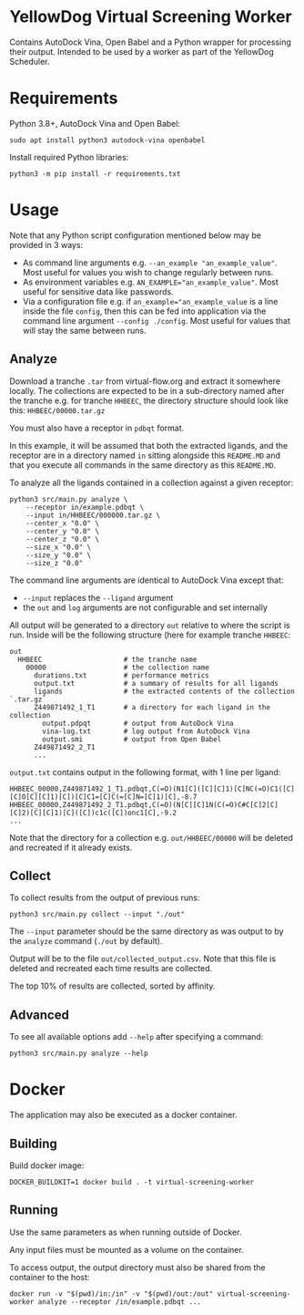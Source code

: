 # YellowDog Virtual Screening Worker

Contains AutoDock Vina, Open Babel and a Python wrapper for processing their output. Intended to be used by a worker
as part of the YellowDog Scheduler.

# Requirements

Python 3.8+, AutoDock Vina and Open Babel:

```shell
sudo apt install python3 autodock-vina openbabel
```

Install required Python libraries:

```shell
python3 -m pip install -r requirements.txt
```

# Usage

Note that any Python script configuration mentioned below may be provided in 3 ways:

* As command line arguments e.g. `--an_example "an_example_value"`. Most useful for values you wish to change regularly
  between runs.
* As environment variables e.g. `AN_EXAMPLE="an_example_value"`. Most useful for sensitive data like passwords.
* Via a configuration file e.g. if `an_example="an_example_value` is a line inside the file `config`, then this can be
  fed into application via the command line argument `--config ./config`. Most useful for values that will stay the
  same between runs.

## Analyze

Download a tranche `.tar` from virtual-flow.org and extract it somewhere locally. The collections are expected to be in
a sub-directory named after the tranche e.g. for tranche `HHBEEC`, the directory structure should look like this:
`HHBEEC/00000.tar.gz`

You must also have a receptor in `pdbqt` format.

In this example, it will be assumed that both the extracted ligands, and the receptor are in a directory named `in`
sitting alongside this `README.MD` and that you execute all commands in the same directory as this `README.MD`.

To analyze all the ligands contained in a collection against a given receptor:

```shell
python3 src/main.py analyze \
    --receptor in/example.pdbqt \
    --input in/HHBEEC/000000.tar.gz \
    --center_x "0.0" \
    --center_y "0.0" \
    --center_z "0.0" \
    --size_x "0.0" \
    --size_y "0.0" \
    --size_z "0.0"
```

The command line arguments are identical to AutoDock Vina except that:
* `--input` replaces the `--ligand` argument
* the `out` and `log` arguments are not configurable and set internally

All output will be generated to a directory `out` relative to where the script is run. Inside will be the following
structure (here for example tranche `HHBEEC`:

```shell
out
  HHBEEC                    # the tranche name
    00000                   # the collection name
      durations.txt         # performance metrics
      output.txt            # a summary of results for all ligands
      ligands               # the extracted contents of the collection `.tar.gz`
      Z449871492_1_T1       # a directory for each ligand in the collection
        output.pdpqt        # output from AutoDock Vina
        vina-log.txt        # log output from AutoDock Vina
        output.smi          # output from Open Babel
      Z449871492_2_T1
      ...
```

`output.txt` contains output in the following format, with 1 line per ligand:

```text
HHBEEC_00000,Z449871492_1_T1.pdbqt,C(=O)(N1[C]([C][C]1)[C]NC(=O)C1([C][C]O[C][C]1)[C])[C]C1=[C]C(=[C]N=[C]1)[C],-8.7
HHBEEC_00000,Z449871492_2_T1.pdbqt,C(=O)(N[C][C]1N(C(=O)C#C[C]2[C][C]2)[C][C]1)[C]([C])c1c([C])onc1[C],-9.2
...
```

Note that the directory for a collection  e.g. `out/HHBEEC/00000` will be deleted and recreated if it already exists.

## Collect

To collect results from the output of previous runs:

```shell
python3 src/main.py collect --input "./out"
```

The `--input` parameter should be the same directory as was output to by the `analyze` command (`./out` by default).

Output will be to the file `out/collected_output.csv`. Note that this file is deleted and recreated each time results
are collected.

The top 10% of results are collected, sorted by affinity.

## Advanced

To see all available options add `--help` after specifying a command:

```shell
python3 src/main.py analyze --help
```

# Docker

The application may also be executed as a docker container.

## Building

Build docker image:

```shell
DOCKER_BUILDKIT=1 docker build . -t virtual-screening-worker
```

## Running

Use the same parameters as when running outside of Docker.

Any input files must be mounted as a volume on the container.

To access output, the output directory must also be shared from the container to the host:

```shell
docker run -v "$(pwd)/in:/in" -v "$(pwd)/out:/out" virtual-screening-worker analyze --receptor /in/example.pdbqt ...
```
